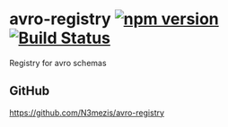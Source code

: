# avro-registry [![npm version](https://badge.fury.io/js/avro-registry.svg)](https://badge.fury.io/js/avro-registry) [![Build Status](https://travis-ci.org/N3mezis/avro-registry.svg?branch=master)](https://travis-ci.org/N3mezis/avro-registry)
Registry for avro schemas


## GitHub

https://github.com/N3mezis/avro-registry
